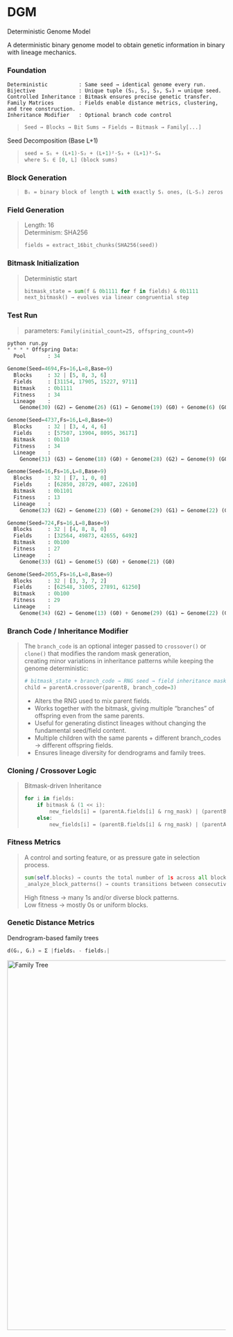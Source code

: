 # DGM
Deterministic Genome Model

A deterministic binary genome model to obtain genetic information in binary with lineage mechanics.  

### Foundation
```csv
Deterministic          : Same seed → identical genome every run.  
Bijective              : Unique tuple (S₁, S₂, S₃, S₄) ↔ unique seed.  
Controlled Inheritance : Bitmask ensures precise genetic transfer.  
Family Matrices        : Fields enable distance metrics, clustering, and tree construction.  
Inheritance Modifier   : Optional branch code control  
```

>```py
>Seed → Blocks → Bit Sums → Fields → Bitmask → Family[...]
>```

Seed Decomposition (Base L+1)
>```py
>seed = S₁ + (L+1)·S₂ + (L+1)²·S₃ + (L+1)³·S₄
>where Sᵢ ∈ [0, L] (block sums)
>```

### Block Generation
>```py
>Bᵢ = binary block of length L with exactly Sᵢ ones, (L-Sᵢ) zeros
>```

### Field Generation  
>Length: 16  
>Determinism: SHA256  
>```py
>fields = extract_16bit_chunks(SHA256(seed))
>```

### Bitmask Initialization
> Deterministic start
> ```py
> bitmask_state = sum(f & 0b1111 for f in fields) & 0b1111  
> next_bitmask() → evolves via linear congruential step
> ```

### Test Run
> parameters: `Family(initial_count=25, offspring_count=9)`

```py
python run.py
* * * * Offspring Data:
  Pool       : 34

Genome(Seed=4694,Fs=16,L=8,Base=9)
  Blocks     : 32 | [5, 8, 3, 6]
  Fields     : [31154, 17905, 15227, 9711]
  Bitmask    : 0b1111
  Fitness    : 34
  Lineage    :
    Genome(30) (G2) ← Genome(26) (G1) ← Genome(19) (G0) + Genome(6) (G0) + Genome(25) (G0)

Genome(Seed=4737,Fs=16,L=8,Base=9)
  Blocks     : 32 | [3, 4, 4, 6]
  Fields     : [57507, 13904, 8095, 36171]
  Bitmask    : 0b110
  Fitness    : 34
  Lineage    :
    Genome(31) (G3) ← Genome(18) (G0) + Genome(28) (G2) ← Genome(9) (G0) + Genome(26) (G1) ← Genome(19) (G0) + Genome(6) (G0)

Genome(Seed=16,Fs=16,L=8,Base=9)
  Blocks     : 32 | [7, 1, 0, 0]
  Fields     : [62850, 28729, 4087, 22610]
  Bitmask    : 0b1101
  Fitness    : 13
  Lineage    :
    Genome(32) (G2) ← Genome(23) (G0) + Genome(29) (G1) ← Genome(22) (G0) + Genome(12) (G0)

Genome(Seed=724,Fs=16,L=8,Base=9)
  Blocks     : 32 | [4, 8, 8, 0]
  Fields     : [32564, 49873, 42655, 6492]
  Bitmask    : 0b100
  Fitness    : 27
  Lineage    :
    Genome(33) (G1) ← Genome(5) (G0) + Genome(21) (G0)

Genome(Seed=2055,Fs=16,L=8,Base=9)
  Blocks     : 32 | [3, 3, 7, 2]
  Fields     : [62548, 31005, 27891, 61250]
  Bitmask    : 0b100
  Fitness    : 29
  Lineage    :
    Genome(34) (G2) ← Genome(13) (G0) + Genome(29) (G1) ← Genome(22) (G0) + Genome(12) (G0)
  ```


### Branch Code / Inheritance Modifier
> The `branch_code` is an optional integer passed to `crossover()` or `clone()` that modifies the random mask generation,  
> creating minor variations in inheritance patterns while keeping the genome deterministic:
> ```py
> # bitmask_state + branch_code → RNG seed → field inheritance mask
> child = parentA.crossover(parentB, branch_code=3)
> ```
> - Alters the RNG used to mix parent fields.  
> - Works together with the bitmask, giving multiple “branches” of offspring even from the same parents.  
> - Useful for generating distinct lineages without changing the fundamental seed/field content.  
> - Multiple children with the same parents + different branch_codes → different offspring fields.  
> - Ensures lineage diversity for dendrograms and family trees.  

### Cloning / Crossover Logic
> Bitmask-driven Inheritance
> ```py
> for i in fields:
>     if bitmask & (1 << i):
>         new_fields[i] = (parentA.fields[i] & rng_mask) | (parentB.fields[i] & ~rng_mask)
>     else:
>         new_fields[i] = (parentB.fields[i] & rng_mask) | (parentA.fields[i] & ~rng_mask)
> ```

### Fitness Metrics
> A control and sorting feature, or as pressure gate in selection process.  
> ```py
> sum(self.blocks) → counts the total number of 1s across all blocks.
> _analyze_block_patterns() → counts transitions between consecutive bits (1→0 or 0→1).
> ```
> High fitness → many 1s and/or diverse block patterns.  
> Low fitness → mostly 0s or uniform blocks.  

### Genetic Distance Metrics
Dendrogram-based family trees
```py
d(Gᵢ, Gⱼ) = Σ |fieldsᵢ - fieldsⱼ|
```
<img width="850" alt="Family Tree" src="https://github.com/user-attachments/assets/75e8f07e-afef-4289-82a0-9f2b60e6a93e" />




